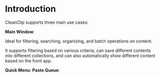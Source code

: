 # Introduction

CleanClip supports three main use cases:

**Main Window**:

Ideal for filtering, searching, organizing, and batch operations on content.

It supports filtering based on various criteria, can save different contents into different collections, and can also automatically show different content based on the front app.

**Quick Menu**: **Paste Queue**: